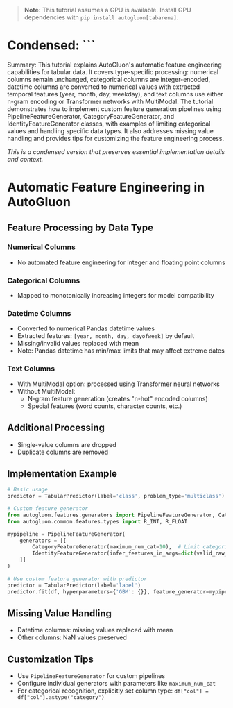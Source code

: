 > **Note:** This tutorial assumes a GPU is available. Install GPU dependencies with `pip install autogluon[tabarena]`.

# Condensed: ```

Summary: This tutorial explains AutoGluon's automatic feature engineering capabilities for tabular data. It covers type-specific processing: numerical columns remain unchanged, categorical columns are integer-encoded, datetime columns are converted to numerical values with extracted temporal features (year, month, day, weekday), and text columns use either n-gram encoding or Transformer networks with MultiModal. The tutorial demonstrates how to implement custom feature generation pipelines using PipelineFeatureGenerator, CategoryFeatureGenerator, and IdentityFeatureGenerator classes, with examples of limiting categorical values and handling specific data types. It also addresses missing value handling and provides tips for customizing the feature engineering process.

*This is a condensed version that preserves essential implementation details and context.*

# Automatic Feature Engineering in AutoGluon

## Feature Processing by Data Type

### Numerical Columns
- No automated feature engineering for integer and floating point columns

### Categorical Columns
- Mapped to monotonically increasing integers for model compatibility

### Datetime Columns
- Converted to numerical Pandas datetime values
- Extracted features: `[year, month, day, dayofweek]` by default
- Missing/invalid values replaced with mean
- Note: Pandas datetime has min/max limits that may affect extreme dates

### Text Columns
- With MultiModal option: processed using Transformer neural networks
- Without MultiModal:
  - N-gram feature generation (creates "n-hot" encoded columns)
  - Special features (word counts, character counts, etc.)

## Additional Processing
- Single-value columns are dropped
- Duplicate columns are removed

## Implementation Example

```python
# Basic usage
predictor = TabularPredictor(label='class', problem_type='multiclass').fit(train_data)

# Custom feature generator
from autogluon.features.generators import PipelineFeatureGenerator, CategoryFeatureGenerator, IdentityFeatureGenerator
from autogluon.common.features.types import R_INT, R_FLOAT

mypipeline = PipelineFeatureGenerator(
    generators = [[        
        CategoryFeatureGenerator(maximum_num_cat=10),  # Limit categorical values
        IdentityFeatureGenerator(infer_features_in_args=dict(valid_raw_types=[R_INT, R_FLOAT])),
    ]]
)

# Use custom feature generator with predictor
predictor = TabularPredictor(label='label')
predictor.fit(df, hyperparameters={'GBM': {}}, feature_generator=mypipeline)
```

## Missing Value Handling
- Datetime columns: missing values replaced with mean
- Other columns: NaN values preserved

## Customization Tips
- Use `PipelineFeatureGenerator` for custom pipelines
- Configure individual generators with parameters like `maximum_num_cat`
- For categorical recognition, explicitly set column type: `df["col"] = df["col"].astype("category")`
